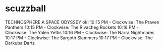 # scuzzball
TECHNOSPHERE A SPACE ODYSSEY
ok!
10:15 PM - Clockwise: The Praven Panthers
10:15 PM - Clockwise: The Rivacheg Rockets
10:16 PM - Clockwise: The Yalen Yettis
10:16 PM - Clockwise: The Narra Nightmares
10:17 PM - Clockwise: The Sargoth Slammers
10:17 PM - Clockwise: The Darkuba Darts
